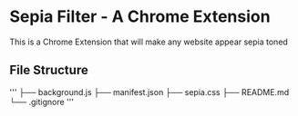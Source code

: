 # Sepia Filter - A Chrome Extension

This is a Chrome Extension that will make any website appear sepia toned 


## File Structure 

'''
├── background.js
├── manifest.json
├── sepia.css
├── README.md
└── .gitignore
'''


